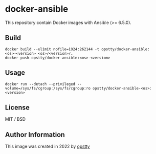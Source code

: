 # docker-ansible

This repository contain Docker images with Ansible (>= 6.5.0).

## Build

```console
docker build --ulimit nofile=1024:262144 -t opstty/docker-ansible:<os>-<version> <os>/<version>/.
docker push opstty/docker-ansible:<os>-<version>
```

## Usage

```console
docker run --detach --privileged --volume=/sys/fs/cgroup:/sys/fs/cgroup:ro opstty/docker-ansible-<os>:<version>
```

## License

MIT / BSD

## Author Information

This image was created in 2022 by [opstty](https://www.opstty.com/)
